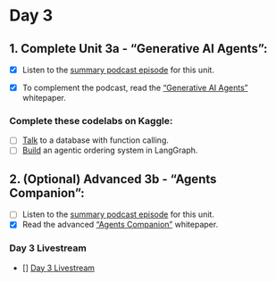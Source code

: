 # Day 3
## 1. Complete Unit 3a - “Generative AI Agents”:

- [x] Listen to the [summary podcast episode](https://www.youtube.com/watch?v=D3Kaqz7VW28&list=PLqFaTIg4myu_yKJpvF8WE2JfaG5kGuvoE&index=4) for this unit.
- [x] To complement the podcast, read the [“Generative AI Agents”](https://www.kaggle.com/whitepaper-agents) whitepaper. 


### Complete these codelabs on Kaggle:
- [ ] [Talk](https://www.kaggle.com/code/markishere/day-3-function-calling-with-the-gemini-api) to a database with function calling.
- [ ] [Build](https://www.kaggle.com/code/markishere/day-3-building-an-agent-with-langgraph/) an agentic ordering system in LangGraph.

## 2. (Optional) Advanced 3b - “Agents Companion”:

- [ ] Listen to the [summary podcast episode](https://www.youtube.com/watch?v=7rbSwt-7odQ&list=PLqFaTIg4myu_yKJpvF8WE2JfaG5kGuvoE&index=5) for this unit.
- [x] Read the advanced [“Agents Companion”](https://drive.google.com/file/d/122-SqEJIcOREYtiKFWSsH5IXUYhBVVkD/view) whitepaper.

### Day 3 Livestream
- [] [Day 3 Livestream]()
